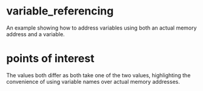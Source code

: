 # variable_referencing
An example showing how to address variables using both an actual memory address and a variable.

# points of interest
The values both differ as both take one of the two values, highlighting the convenience of using variable names over actual memory addresses.
